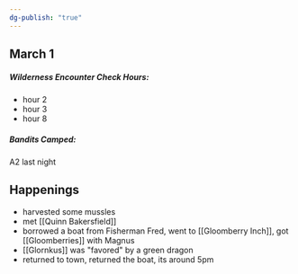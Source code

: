```yaml
---
dg-publish: "true"
---
```

## March 1
##### Wilderness Encounter Check Hours: 
 - hour 2
 - hour 3
 - hour 8

##### Bandits Camped:
A2 last night


## Happenings
- harvested some mussles
- met [[Quinn Bakersfield]]
- borrowed a boat from Fisherman Fred, went to [[Gloomberry Inch]], got [[Gloomberries]] with Magnus
- [[Glornkus]] was "favored" by a green dragon
- returned to town, returned the boat, its around 5pm


